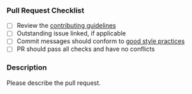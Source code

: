 ### Pull Request Checklist

- [ ] Review the [contributing guidelines](https://github.com/Azure/Batch/blob/master/CONTRIBUTING.md)
- [ ] Outstanding issue linked, if applicable
- [ ] Commit messages should conform to [good style practices](https://chris.beams.io/posts/git-commit/)
- [ ] PR should pass all checks and have no conflicts

### Description
Please describe the pull request.
